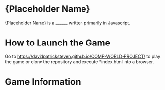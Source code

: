 # {Placeholder Name}
{Placeholder Name} is a ______ written primarily in Javascript.

# How to Launch the Game
Go to https://davidpatricksteven.github.io/COMP-WORLD-PROJECT/ to play the game or clone the repository and execute *index.html into a browser.


# Game Information
